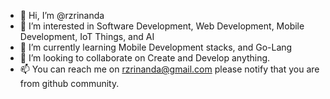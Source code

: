 - 👋 Hi, I’m @rzrinanda
- 👀 I’m interested in Software Development, Web Development, Mobile Development, IoT Things, and AI
- 🌱 I’m currently learning Mobile Development stacks, and Go-Lang
- 💞️ I’m looking to collaborate on Create and Develop anything.
- 📫 You can reach me on rzrinanda@gmail.com please notify that you are from github community.

<!---
rzrinanda/rzrinanda is a ✨ special ✨ repository because its `README.md` (this file) appears on your GitHub profile.
You can click the Preview link to take a look at your changes.
--->
